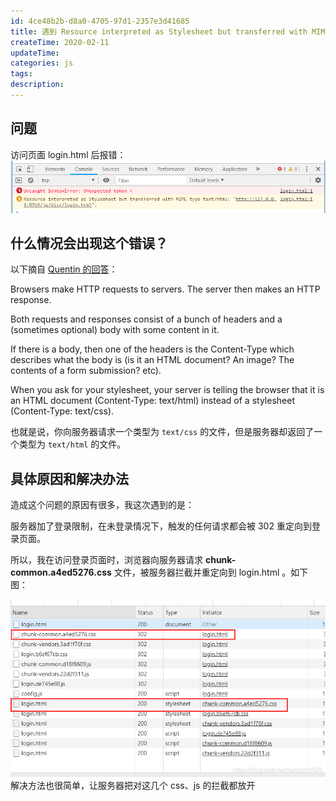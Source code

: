 ```yaml
---
id: 4ce48b2b-d8a0-4705-97d1-2357e3d41685
title: 遇到 Resource interpreted as Stylesheet but transferred with MIME type text/html，可能是服务器设置了302
createTime: 2020-02-11
updateTime:
categories: js
tags:
description:
---
```


## 问题

访问页面 login.html 后报错：
![在这里插入图片描述](../post-assets/4d02c53e-2d43-45aa-8b85-117e7ed091e5.png)

## 什么情况会出现这个错误？

以下摘自 [Quentin 的回答](https://stackoverflow.com/a/22631253)：

Browsers make HTTP requests to servers. The server then makes an HTTP response.

Both requests and responses consist of a bunch of headers and a (sometimes optional) body with some content in it.

If there is a body, then one of the headers is the Content-Type which describes what the body is (is it an HTML document? An image? The contents of a form submission? etc).

When you ask for your stylesheet, your server is telling the browser that it is an HTML document (Content-Type: text/html) instead of a stylesheet (Content-Type: text/css).

也就是说，你向服务器请求一个类型为 `text/css` 的文件，但是服务器却返回了一个类型为 `text/html` 的文件。

## 具体原因和解决办法

造成这个问题的原因有很多，我这次遇到的是：

服务器加了登录限制，在未登录情况下，触发的任何请求都会被 302 重定向到登录页面。

所以，我在访问登录页面时，浏览器向服务器请求 **chunk-common.a4ed5276.css** 文件，被服务器拦截并重定向到 login.html 。如下图：

![在这里插入图片描述](../post-assets/c3f2a55f-5c65-4b20-82a9-efc0fe8a7a96.png)
解决方法也很简单，让服务器把对这几个 css、js 的拦截都放开
